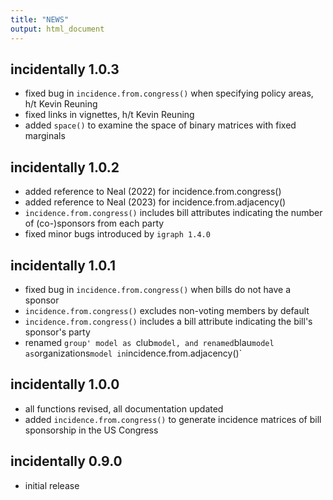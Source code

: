 ```yaml
---
title: "NEWS"
output: html_document
---
```


## incidentally 1.0.3

* fixed bug in `incidence.from.congress()` when specifying policy areas, h/t Kevin Reuning 
* fixed links in vignettes, h/t Kevin Reuning 
* added `space()` to examine the space of binary matrices with fixed marginals

## incidentally 1.0.2

* added reference to Neal (2022) for incidence.from.congress()
* added reference to Neal (2023) for incidence.from.adjacency()
* `incidence.from.congress()` includes bill attributes indicating the number of (co-)sponsors from each party
* fixed minor bugs introduced by `igraph 1.4.0`

## incidentally 1.0.1

* fixed bug in `incidence.from.congress()` when bills do not have a sponsor
* `incidence.from.congress()` excludes non-voting members by default
* `incidence.from.congress()` includes a bill attribute indicating the bill's sponsor's party
* renamed `group' model as `club` model, and renamed `blau` model as `organizations` model in `incidence.from.adjacency()`

## incidentally 1.0.0

* all functions revised, all documentation updated
* added `incidence.from.congress()` to generate incidence matrices of bill sponsorship in the US Congress

## incidentally 0.9.0

* initial release